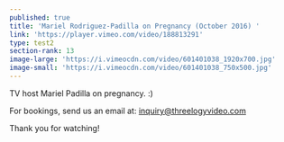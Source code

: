 ```yaml
---
published: true
title: 'Mariel Rodriguez-Padilla on Pregnancy (October 2016) '
link: 'https://player.vimeo.com/video/188813291'
type: test2
section-rank: 13
image-large: 'https://i.vimeocdn.com/video/601401038_1920x700.jpg'
image-small: 'https://i.vimeocdn.com/video/601401038_750x500.jpg'
---
```

TV host Mariel Padilla on pregnancy. :) 

For bookings, send us an email at: inquiry@threelogyvideo.com

Thank you for watching!
